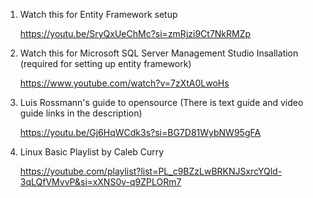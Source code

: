 1. Watch this for Entity Framework setup
   
   https://youtu.be/SryQxUeChMc?si=zmRjzi9Ct7NkRMZp


2. Watch this for Microsoft SQL Server Management Studio Insallation (required for setting up entity framework)
   
   https://www.youtube.com/watch?v=7zXtA0LwoHs


3. Luis Rossmann's guide to opensource
   (There is text guide and video guide links in the description)

    https://youtu.be/Gj6HqWCdk3s?si=BG7D81WybNW95gFA


4. Linux Basic Playlist by Caleb Curry
   
   https://youtube.com/playlist?list=PL_c9BZzLwBRKNJSxrcYQld-3qLQfVMvvP&si=xXNS0v-q9ZPLORm7
